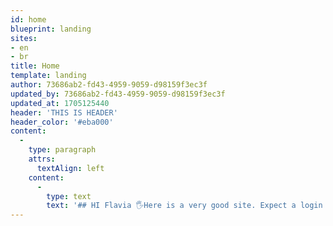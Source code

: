 ```yaml
---
id: home
blueprint: landing
sites:
- en
- br
title: Home
template: landing
author: 73686ab2-fd43-4959-9059-d98159f3ec3f
updated_by: 73686ab2-fd43-4959-9059-d98159f3ec3f
updated_at: 1705125440
header: 'THIS IS HEADER'
header_color: '#eba000'
content:
  -
    type: paragraph
    attrs:
      textAlign: left
    content:
      -
        type: text
        text: '## HI Flavia 🖐️Here is a very good site. Expect a login soon'
---
```

